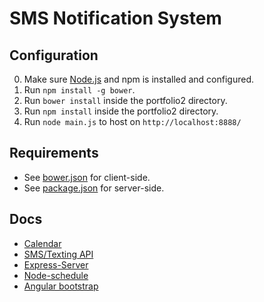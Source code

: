 # SMS Notification System

## Configuration
0. Make sure [Node.js](https://nodejs.org/en/download/) and npm is installed and configured.
1. Run `npm install -g bower`.
2. Run `bower install` inside the portfolio2 directory.
3. Run `npm install` inside the portfolio2 directory.
4. Run `node main.js` to host on `http://localhost:8888/`

## Requirements
* See [bower.json](./bower.json) for client-side.
* See [package.json](./package.json) for server-side.

## Docs
* [Calendar](http://angular-ui.github.io/ui-calendar/)
* [SMS/Texting API](https://www.twilio.com/docs/)
* [Express-Server](https://expressjs.com/)
* [Node-schedule](https://www.npmjs.com/package/node-schedule)
* [Angular bootstrap](https://angular-ui.github.io/bootstrap/)